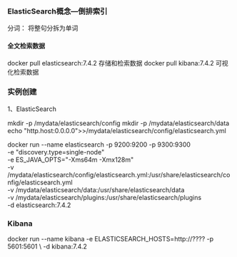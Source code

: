 ### ElasticSearch概念—倒排索引
分词： 将整句分拆为单词

#### 全文检索数据
docker pull elasticsearch:7.4.2 存储和检索数据
docker pull kibana:7.4.2 可视化检索数据


### 实例创建
1、ElasticSearch

mkdir -p /mydata/elasticsearch/config
mkdir -p /mydata/elasticsearch/data
echo "http.host:0.0.0.0">>/mydata/elasticsearch/config/elasticsearch.yml

docker run --name elasticsearch -p 9200:9200 -p 9300:9300 \
-e "discovery.type=single-node" \
-e ES_JAVA_OPTS="-Xms64m -Xmx128m" \
-v /mydata/elasticsearch/config/elasticsearch.yml:/usr/share/elasticsearch/config/elasticsearch.yml \
-v /mydata/elasticsearch/data:/usr/share/elasticsearch/data \
-v /mydata/elasticsearch/plugins:/usr/share/elasticsearch/plugins \
-d elasticsearch:7.4.2


### Kibana
docker run --name kibana -e ELASTICSEARCH_HOSTS=http://???? -p 5601:5601 \ 
-d kibana:7.4.2